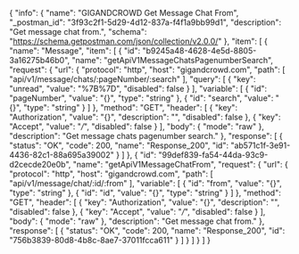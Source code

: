{
  "info": {
    "name": "GIGANDCROWD Get Message Chat From",
    "_postman_id": "3f93c2f1-5d29-4d12-837a-f4f1a9bb99d1",
    "description": "Get message chat from.",
    "schema": "https://schema.getpostman.com/json/collection/v2.0.0/"
  },
  "item": [
    {
      "name": "Message",
      "item": [
        {
          "id": "b9245a48-4628-4e5d-8805-3a16275b46b0",
          "name": "getApiV1MessageChatsPagenumberSearch",
          "request": {
            "url": {
              "protocol": "http",
              "host": "gigandcrowd.com",
              "path": [
                "api/v1/message/chats/:pageNumber/:search"
              ],
              "query": [
                {
                  "key": "unread",
                  "value": "%7B%7D",
                  "disabled": false
                }
              ],
              "variable": [
                {
                  "id": "pageNumber",
                  "value": "{}",
                  "type": "string"
                },
                {
                  "id": "search",
                  "value": "{}",
                  "type": "string"
                }
              ]
            },
            "method": "GET",
            "header": [
              {
                "key": "Authorization",
                "value": "{}",
                "description": "",
                "disabled": false
              },
              {
                "key": "Accept",
                "value": "*/*",
                "disabled": false
              }
            ],
            "body": {
              "mode": "raw"
            },
            "description": "Get message chats pagenumber search."
          },
          "response": [
            {
              "status": "OK",
              "code": 200,
              "name": "Response_200",
              "id": "ab571c1f-3e91-4436-82c1-88a695a39002"
            }
          ]
        },
        {
          "id": "99def839-fa54-44da-93c9-d2cecde20e0b",
          "name": "getApiV1MessageChatFrom",
          "request": {
            "url": {
              "protocol": "http",
              "host": "gigandcrowd.com",
              "path": [
                "api/v1/message/chat/:id/:from"
              ],
              "variable": [
                {
                  "id": "from",
                  "value": "{}",
                  "type": "string"
                },
                {
                  "id": "id",
                  "value": "{}",
                  "type": "string"
                }
              ]
            },
            "method": "GET",
            "header": [
              {
                "key": "Authorization",
                "value": "{}",
                "description": "",
                "disabled": false
              },
              {
                "key": "Accept",
                "value": "*/*",
                "disabled": false
              }
            ],
            "body": {
              "mode": "raw"
            },
            "description": "Get message chat from."
          },
          "response": [
            {
              "status": "OK",
              "code": 200,
              "name": "Response_200",
              "id": "756b3839-80d8-4b8c-8ae7-37011fcca611"
            }
          ]
        }
      ]
    }
  ]
}